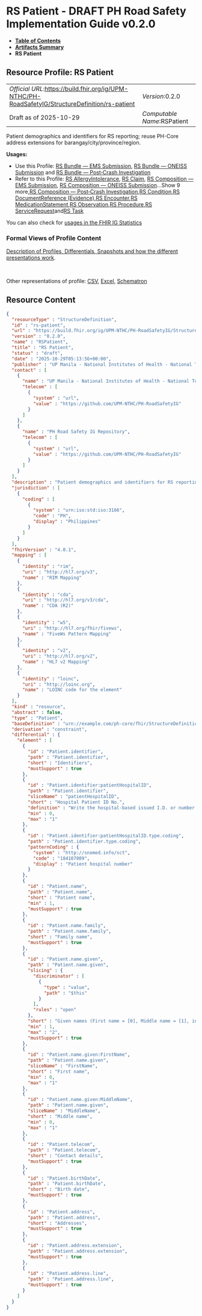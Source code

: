 # RS Patient - DRAFT PH Road Safety Implementation Guide v0.2.0

* [**Table of Contents**](toc.md)
* [**Artifacts Summary**](artifacts.md)
* **RS Patient**

## Resource Profile: RS Patient 

| | |
| :--- | :--- |
| *Official URL*:https://build.fhir.org/ig/UPM-NTHC/PH-RoadSafetyIG/StructureDefinition/rs-patient | *Version*:0.2.0 |
| Draft as of 2025-10-29 | *Computable Name*:RSPatient |

 
Patient demographics and identifiers for RS reporting; reuse PH-Core address extensions for barangay/city/province/region. 

**Usages:**

* Use this Profile: [RS Bundle — EMS Submission](StructureDefinition-rs-bundle-ems.md), [RS Bundle — ONEISS Submission](StructureDefinition-rs-bundle-oneiss.md) and [RS Bundle — Post‑Crash Investigation](StructureDefinition-rs-bundle-postcrash.md)
* Refer to this Profile: [RS AllergyIntolerance](StructureDefinition-rs-allergy-intolerance.md), [RS Claim](StructureDefinition-rs-claim.md), [RS Composition — EMS Submission](StructureDefinition-rs-composition-ems.md), [RS Composition — ONEISS Submission](StructureDefinition-rs-composition-oneiss.md)...Show 9 more,[RS Composition — Post‑Crash Investigation](StructureDefinition-rs-composition-postcrash.md),[RS Condition](StructureDefinition-rs-condition.md),[RS DocumentReference (Evidence)](StructureDefinition-rs-document-reference.md),[RS Encounter](StructureDefinition-rs-encounter.md),[RS MedicationStatement](StructureDefinition-rs-medication-statement.md),[RS Observation](StructureDefinition-rs-observation.md),[RS Procedure](StructureDefinition-rs-procedure.md),[RS ServiceRequest](StructureDefinition-rs-service-request.md)and[RS Task](StructureDefinition-rs-task.md)

You can also check for [usages in the FHIR IG Statistics](https://packages2.fhir.org/xig/example.fhir.ph.roadsafety|current/StructureDefinition/rs-patient)

### Formal Views of Profile Content

 [Description of Profiles, Differentials, Snapshots and how the different presentations work](http://build.fhir.org/ig/FHIR/ig-guidance/readingIgs.html#structure-definitions). 

 

Other representations of profile: [CSV](StructureDefinition-rs-patient.csv), [Excel](StructureDefinition-rs-patient.xlsx), [Schematron](StructureDefinition-rs-patient.sch) 



## Resource Content

```json
{
  "resourceType" : "StructureDefinition",
  "id" : "rs-patient",
  "url" : "https://build.fhir.org/ig/UPM-NTHC/PH-RoadSafetyIG/StructureDefinition/rs-patient",
  "version" : "0.2.0",
  "name" : "RSPatient",
  "title" : "RS Patient",
  "status" : "draft",
  "date" : "2025-10-29T05:13:56+00:00",
  "publisher" : "UP Manila - National Institutes of Health - National Telehealth Center",
  "contact" : [
    {
      "name" : "UP Manila - National Institutes of Health - National Telehealth Center",
      "telecom" : [
        {
          "system" : "url",
          "value" : "https://github.com/UPM-NTHC/PH-RoadSafetyIG"
        }
      ]
    },
    {
      "name" : "PH Road Safety IG Repository",
      "telecom" : [
        {
          "system" : "url",
          "value" : "https://github.com/UPM-NTHC/PH-RoadSafetyIG"
        }
      ]
    }
  ],
  "description" : "Patient demographics and identifiers for RS reporting; reuse PH-Core address extensions for barangay/city/province/region.",
  "jurisdiction" : [
    {
      "coding" : [
        {
          "system" : "urn:iso:std:iso:3166",
          "code" : "PH",
          "display" : "Philippines"
        }
      ]
    }
  ],
  "fhirVersion" : "4.0.1",
  "mapping" : [
    {
      "identity" : "rim",
      "uri" : "http://hl7.org/v3",
      "name" : "RIM Mapping"
    },
    {
      "identity" : "cda",
      "uri" : "http://hl7.org/v3/cda",
      "name" : "CDA (R2)"
    },
    {
      "identity" : "w5",
      "uri" : "http://hl7.org/fhir/fivews",
      "name" : "FiveWs Pattern Mapping"
    },
    {
      "identity" : "v2",
      "uri" : "http://hl7.org/v2",
      "name" : "HL7 v2 Mapping"
    },
    {
      "identity" : "loinc",
      "uri" : "http://loinc.org",
      "name" : "LOINC code for the element"
    }
  ],
  "kind" : "resource",
  "abstract" : false,
  "type" : "Patient",
  "baseDefinition" : "urn://example.com/ph-core/fhir/StructureDefinition/ph-core-patient",
  "derivation" : "constraint",
  "differential" : {
    "element" : [
      {
        "id" : "Patient.identifier",
        "path" : "Patient.identifier",
        "short" : "Identifiers",
        "mustSupport" : true
      },
      {
        "id" : "Patient.identifier:patientHospitalID",
        "path" : "Patient.identifier",
        "sliceName" : "patientHospitalID",
        "short" : "Hospital Patient ID No.",
        "definition" : "Write the hospital-based issued I.D. or number to uniquely identify the patient.",
        "min" : 0,
        "max" : "1"
      },
      {
        "id" : "Patient.identifier:patientHospitalID.type.coding",
        "path" : "Patient.identifier.type.coding",
        "patternCoding" : {
          "system" : "http://snomed.info/sct",
          "code" : "184107009",
          "display" : "Patient hospital number"
        }
      },
      {
        "id" : "Patient.name",
        "path" : "Patient.name",
        "short" : "Patient name",
        "min" : 1,
        "mustSupport" : true
      },
      {
        "id" : "Patient.name.family",
        "path" : "Patient.name.family",
        "short" : "Family name",
        "mustSupport" : true
      },
      {
        "id" : "Patient.name.given",
        "path" : "Patient.name.given",
        "slicing" : {
          "discriminator" : [
            {
              "type" : "value",
              "path" : "$this"
            }
          ],
          "rules" : "open"
        },
        "short" : "Given names (First name = [0], Middle name = [1], in order)",
        "min" : 1,
        "max" : "2",
        "mustSupport" : true
      },
      {
        "id" : "Patient.name.given:FirstName",
        "path" : "Patient.name.given",
        "sliceName" : "FirstName",
        "short" : "First name",
        "min" : 0,
        "max" : "1"
      },
      {
        "id" : "Patient.name.given:MiddleName",
        "path" : "Patient.name.given",
        "sliceName" : "MiddleName",
        "short" : "Middle name",
        "min" : 0,
        "max" : "1"
      },
      {
        "id" : "Patient.telecom",
        "path" : "Patient.telecom",
        "short" : "Contact details",
        "mustSupport" : true
      },
      {
        "id" : "Patient.birthDate",
        "path" : "Patient.birthDate",
        "short" : "Birth date",
        "mustSupport" : true
      },
      {
        "id" : "Patient.address",
        "path" : "Patient.address",
        "short" : "Addresses",
        "mustSupport" : true
      },
      {
        "id" : "Patient.address.extension",
        "path" : "Patient.address.extension",
        "mustSupport" : true
      },
      {
        "id" : "Patient.address.line",
        "path" : "Patient.address.line",
        "mustSupport" : true
      }
    ]
  }
}

```
